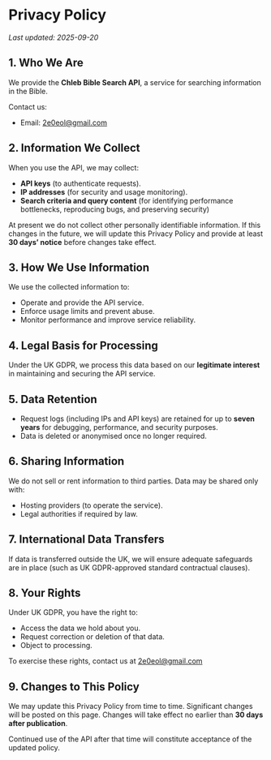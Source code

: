 # Privacy Policy
_Last updated: 2025-09-20_

## 1. Who We Are
We provide the **Chleb Bible Search API**, a service for searching information in the Bible.

Contact us:
- Email: 2e0eol@gmail.com

## 2. Information We Collect
When you use the API, we may collect:
- **API keys** (to authenticate requests).
- **IP addresses** (for security and usage monitoring).
- **Search criteria and query content** (for identifying performance bottlenecks, reproducing bugs, and preserving security)

At present we do not collect other personally identifiable information.
If this changes in the future, we will update this Privacy Policy and provide at least **30 days’ notice** before changes take effect.

## 3. How We Use Information
We use the collected information to:
- Operate and provide the API service.
- Enforce usage limits and prevent abuse.
- Monitor performance and improve service reliability.

## 4. Legal Basis for Processing
Under the UK GDPR, we process this data based on our **legitimate interest** in maintaining and securing the API service.

## 5. Data Retention
- Request logs (including IPs and API keys) are retained for up to **seven years** for debugging, performance, and security purposes.
- Data is deleted or anonymised once no longer required.

## 6. Sharing Information
We do not sell or rent information to third parties.
Data may be shared only with:
- Hosting providers (to operate the service).
- Legal authorities if required by law.

## 7. International Data Transfers
If data is transferred outside the UK, we will ensure adequate safeguards are in place (such as UK GDPR-approved standard contractual clauses).

## 8. Your Rights
Under UK GDPR, you have the right to:
- Access the data we hold about you.
- Request correction or deletion of that data.
- Object to processing.

To exercise these rights, contact us at 2e0eol@gmail.com

## 9. Changes to This Policy
We may update this Privacy Policy from time to time.
Significant changes will be posted on this page.
Changes will take effect no earlier than **30 days after publication**.

Continued use of the API after that time will constitute acceptance of the updated policy.

